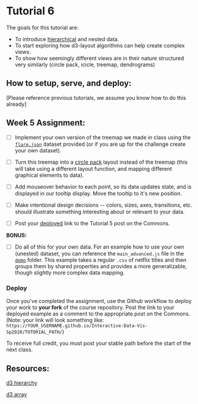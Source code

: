 # Tutorial 6

The goals for this tutorial are:

- To introduce [hierarchical](https://github.com/d3/d3-hierarchy) and nested data.
- To start exploring how d3-layout algorithms can help create complex views.
- To show how seemingly different views are in their nature structured very similarly (circle pack, icicle, treemap, dendrograms)

## How to setup, serve, and deploy:

[Please reference previous tutorials, we assume you know how to do this already]

## Week 5 Assignment:

- [ ] Implement your own version of the treemap we made in class using the [`flare.json`](../data/flare.json) dataset provided (or if you are up for the challenge create your own dataset).

- [ ] Turn this treemap into a [circle pack](https://github.com/d3/d3-hierarchy#pack) layout instead of the treemap (this will take using a different layout function, and mapping different graphical elements to data).

- [ ] Add mouseover behavior to each point, so its data updates state, and is displayed in our tooltip display. Move the tooltip to it's new position.

- [ ] Make intentional design decisions -- colors, sizes, axes, transitions, etc. should illustrate something interesting about or relevant to your data.

- [ ] Post your [deployed](#Deploy) link to the Tutorial 5 post on the Commons.

**BONUS:**

- [ ] Do all of this for your own data. For an example how to use your own (unested) dataset, you can reference the `main_advanced.js` file in the [`demo`](./demo/main_advanced.js) folder. This example takes a regular `.csv` of netflix titles and then groups them by shared properties and provides a more generalizable, though slightly more complex data mapping.

### Deploy

Once you've completed the assignment, use the Github workflow to deploy your work to **your fork** of the course repository. Post the link to your deployed example as a comment to the appropriate post on the Commons. (Note: your link will look something like: `https://YOUR_USERNAME.github.io/Interactive-Data-Vis-Sp2020/TUTORIAL_PATH/`)

To receive full credit, you must post your stable path before the start of the next class.

## Resources:

[d3 hierarchy](https://github.com/d3/d3-hierarchy)

[d3 array](https://github.com/d3/d3-array#rollup)
